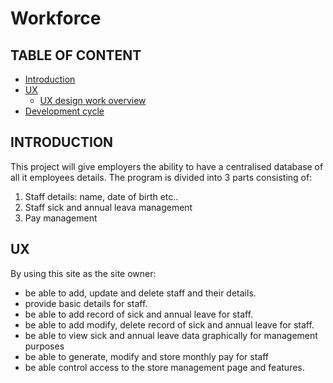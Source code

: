 # **Workforce**

## TABLE OF CONTENT 
* [Introduction](#introduction)    
* [UX](#ux)
    * [UX design work overview](#ux-design-work-overview)    
* [Development cycle](#development-cycle)

## INTRODUCTION 

This project will give employers the ability to have a centralised database of all it employees details.
The program is divided into 3 parts consisting of:
1. Staff details: name, date of birth etc..
2. Staff sick and annual leava management
3. Pay management


## UX 

By using this site as the site owner:

* be able to add, update and delete staff and their details.
* provide basic details for staff.
* be able to add record of sick and annual leave for staff.
* be able to add modify, delete record of sick and annual leave for staff.
* be able to view sick and annual leave data graphically for management purposes
* be able to generate, modify and store monthly pay for staff
* be able control access to the store management page and features.